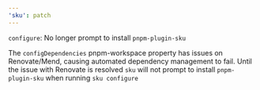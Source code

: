 ```yaml
---
'sku': patch
---
```


`configure`: No longer prompt to install `pnpm-plugin-sku`

The `configDependencies` pnpm-workspace property has issues on Renovate/Mend, causing automated dependency management to fail. Until the issue with Renovate is resolved `sku` will not prompt to install `pnpm-plugin-sku` when running `sku configure`
